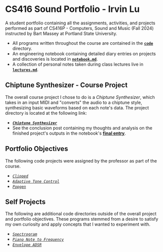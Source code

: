 # CS416 Sound Portfolio - Irvin Lu

A student portfolio containing all the assignments, activities, and projects performed as part of CS416P - Computers, Sound and Music
(Fall 2024) instructed by Bart Massey at Portland State University.

- All programs written throughout the course are contained in the [**`code`**](code) directory.
- An engineering notebook containing detailed diary entries on projects and discoveries is located in [**`notebook.md`**](notebook.md).
- A collection of personal notes taken during class lectures live in [**`lectures.md`**](lectures.md).

## Chiptune Synthesizer - Course Project

The overall course project I chose to do is a _Chiptune Synthesizer_, which takes in an input MIDI and "converts" the audio to a chiptune style, synthesizing basic waveforms based on each note's data. The project directory is located at the following link:

- [**_`Chiptune Synthesizer`_**](code/chiptune-synthesizer/)
- See the conclusion post containing my thoughts and analysis on the finished project's outputs in the notebook's
  [**final entry**](notebook.md#12724---chiptune-synthesizer-conclusions).

## Portfolio Objectives

The following code projects were assigned by the professor as part of the course.

- [_`Clipped`_](code/clipped)
- [_`Adaptive Tone Control`_](code/tone-control)
- [_`Popgen`_](code/popgen)

## Self Projects

The following are additional code directories outside of the overall project and portfolio objectives.
These programs stemmed from a desire to satisfy my own curiosity and apply concepts that I wanted to experiment with.

- [_`Spectrogram`_](code/spectrogram-fun/)
- [_`Piano Note to Frequency`_](code/note-to-frequency/)
- [_`Envelope ADSR`_](code/envelope-adsr/)
